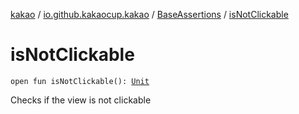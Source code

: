 [kakao](../../index.md) / [io.github.kakaocup.kakao](../index.md) / [BaseAssertions](index.md) / [isNotClickable](./is-not-clickable.md)

# isNotClickable

`open fun isNotClickable(): `[`Unit`](https://kotlinlang.org/api/latest/jvm/stdlib/kotlin/-unit/index.html)

Checks if the view is not clickable

